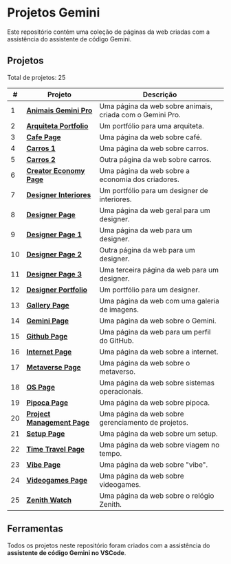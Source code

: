 # Projetos Gemini

Este repositório contém uma coleção de páginas da web criadas com a assistência do assistente de código Gemini.

## Projetos

Total de projetos: 25

| # | Projeto | Descrição |
| --- | --- | --- |
| 1 | [**Animais Gemini Pro**](https://fvandrad.github.io/gemini/animais-gemini-pro.html) | Uma página da web sobre animais, criada com o Gemini Pro. |
| 2 | [**Arquiteta Portfolio**](https://fvandrad.github.io/gemini/arquiteta_portfolio.html) | Um portfólio para uma arquiteta. |
| 3 | [**Cafe Page**](https://fvandrad.github.io/gemini/cafe_page.html) | Uma página da web sobre café. |
| 4 | [**Carros 1**](https://fvandrad.github.io/gemini/carros_1.html) | Uma página da web sobre carros. |
| 5 | [**Carros 2**](https://fvandrad.github.io/gemini/carros_2.html) | Outra página da web sobre carros. |
| 6 | [**Creator Economy Page**](https://fvandrad.github.io/gemini/creator_economy_page.html) | Uma página da web sobre a economia dos criadores. |
| 7 | [**Designer Interiores**](https://fvandrad.github.io/gemini/designer_interiores.html) | Um portfólio para um designer de interiores. |
| 8 | [**Designer Page**](https://fvandrad.github.io/gemini/designer_page.html) | Uma página da web geral para um designer. |
| 9 | [**Designer Page 1**](https://fvandrad.github.io/gemini/designer_page_1.html) | Uma página da web para um designer. |
| 10 | [**Designer Page 2**](https://fvandrad.github.io/gemini/designer_page_2.html) | Outra página da web para um designer. |
| 11 | [**Designer Page 3**](https://fvandrad.github.io/gemini/designer_page_3.html) | Uma terceira página da web para um designer. |
| 12 | [**Designer Portfolio**](https://fvandrad.github.io/gemini/designer-portfolio.html) | Um portfólio para um designer. |
| 13 | [**Gallery Page**](https://fvandrad.github.io/gemini/gallery_page.html) | Uma página da web com uma galeria de imagens. |
| 14 | [**Gemini Page**](https://fvandrad.github.io/gemini/gemini_page.html) | Uma página da web sobre o Gemini. |
| 15 | [**Github Page**](https://fvandrad.github.io/gemini/github_page.html) | Uma página da web para um perfil do GitHub. |
| 16 | [**Internet Page**](https://fvandrad.github.io/gemini/internet_page.html) | Uma página da web sobre a internet. |
| 17 | [**Metaverse Page**](https://fvandrad.github.io/gemini/metaverse_page.html) | Uma página da web sobre o metaverso. |
| 18 | [**OS Page**](https://fvandrad.github.io/gemini/os_page.html) | Uma página da web sobre sistemas operacionais. |
| 19 | [**Pipoca Page**](https://fvandrad.github.io/gemini/pipoca_page.html) | Uma página da web sobre pipoca. |
| 20 | [**Project Management Page**](https://fvandrad.github.io/gemini/project_management_page.html) | Uma página da web sobre gerenciamento de projetos. |
| 21 | [**Setup Page**](https://fvandrad.github.io/gemini/setup_page.html) | Uma página da web sobre um setup. |
| 22 | [**Time Travel Page**](https://fvandrad.github.io/gemini/time_travel_page.html) | Uma página da web sobre viagem no tempo. |
| 23 | [**Vibe Page**](https://fvandrad.github.io/gemini/vibe_page.html) | Uma página da web sobre "vibe". |
| 24 | [**Videogames Page**](https://fvandrad.github.io/gemini/videogames_page.html) | Uma página da web sobre videogames. |
| 25 | [**Zenith Watch**](https://fvandrad.github.io/gemini/zenith_watch.html) | Uma página da web sobre o relógio Zenith. |

## Ferramentas

Todos os projetos neste repositório foram criados com a assistência do **assistente de código Gemini no VSCode**.